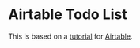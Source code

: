 # Airtable Todo List

This is based on a [tutorial](https://airtable.com/developers/extensions/guides/to-do-list-tutorial) for [Airtable](https://airtable.com/).
